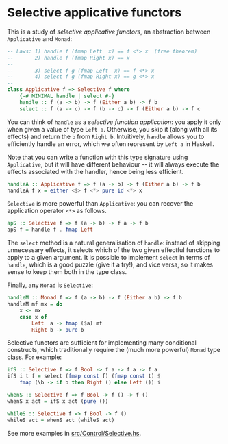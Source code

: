 # Selective applicative functors

This is a study of *selective applicative functors*, an abstraction between `Applicative` and `Monad`:

```haskell
-- Laws: 1) handle f (fmap Left  x) == f <*> x  (free theorem)
--       2) handle f (fmap Right x) == x
--
--       3) select f g (fmap Left  x) == f <*> x
--       4) select f g (fmap Right x) == g <*> x
--
class Applicative f => Selective f where
    {-# MINIMAL handle | select #-}
    handle :: f (a -> b) -> f (Either a b) -> f b
    select :: f (a -> c) -> f (b -> c) -> f (Either a b) -> f c
```

You can think of `handle` as a *selective function application*: you apply it
only when given a value of type `Left a`. Otherwise, you skip it (along with all
its effects) and return the `b` from `Right b`. Intuitively, `handle` allows
you to efficiently handle an error, which we often represent by `Left a` in Haskell.

Note that you can write a function with this type signature using `Applicative`,
but it will have different behaviour -- it will always execute the effects
associated with the handler, hence being less efficient.

```haskell
handleA :: Applicative f => f (a -> b) -> f (Either a b) -> f b
handleA f x = either <$> f <*> pure id <*> x
```

`Selective` is more powerful than `Applicative`: you can recover the
application operator `<*>` as follows.

```haskell
apS :: Selective f => f (a -> b) -> f a -> f b
apS f = handle f . fmap Left
```

The `select` method is a natural generalisation of `handle`: instead of
skipping unnecessary effects, it selects which of the two given effectful
functions to apply to a given argument. It is possible to implement `select` in
terms of `handle`, which is a good puzzle (give it a try!), and vice versa, so
it makes sense to keep them both in the type class.

Finally, any `Monad` is `Selective`:

```haskell
handleM :: Monad f => f (a -> b) -> f (Either a b) -> f b
handleM mf mx = do
    x <- mx
    case x of
        Left  a -> fmap ($a) mf
        Right b -> pure b
```

Selective functors are sufficient for implementing many conditional constructs,
which traditionally require the (much more powerful) `Monad` type class.
For example:

```haskell
ifS :: Selective f => f Bool -> f a -> f a -> f a
ifS i t f = select (fmap const f) (fmap const t) $
    fmap (\b -> if b then Right () else Left ()) i

whenS :: Selective f => f Bool -> f () -> f ()
whenS x act = ifS x act (pure ())

whileS :: Selective f => f Bool -> f ()
whileS act = whenS act (whileS act)
```

See more examples in [src/Control/Selective.hs](src/Control/Selective.hs).
